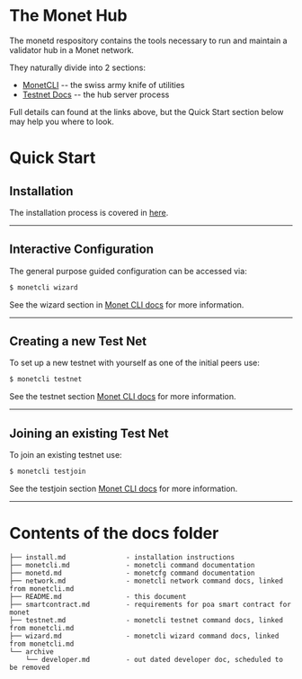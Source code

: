 # The Monet Hub

The monetd respository contains the tools necessary to run and maintain a validator hub in a Monet network. 

They naturally divide into 2 sections:
+ [MonetCLI](monetcli.md) -- the swiss army knife of utilities
+ [Testnet Docs](monetd.md) -- the hub server process

Full details can found at the links above, but the Quick Start section below may help you where to look. 

# Quick Start

## Installation
The installation process is covered in [here](install.md).

----
## Interactive Configuration
The general purpose guided configuration can be accessed via:
```bash
$ monetcli wizard
```

See the wizard section in [Monet CLI docs](monetcli.md) for more information.  

----
## Creating a new Test Net
To set up a new testnet with yourself as one of the initial peers use:
```bash
$ monetcli testnet
```

See the testnet section [Monet CLI docs](monetcli.md) for more information.  

----
## Joining an existing Test Net
To join an existing testnet use:
```bash
$ monetcli testjoin
```

See the testjoin section [Monet CLI docs](monetcli.md) for more information.  

----

# Contents of the docs folder

```
├── install.md               - installation instructions
├── monetcli.md              - monetcli command documentation
├── monetd.md                - monetcfg command documentation
├── network.md               - monetcli network command docs, linked from monetcli.md
├── README.md                - this document
├── smartcontract.md         - requirements for poa smart contract for monet
├── testnet.md               - monetcli testnet command docs, linked from monetcli.md
├── wizard.md                - monetcli wizard command docs, linked from monetcli.md
└── archive                  
    └── developer.md         - out dated developer doc, scheduled to be removed

```